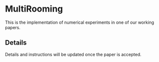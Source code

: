 # MultiRooming
This is the implementation of numerical experiments in one of our working papers.

## Details
Details and instructions will be updated once the paper is accepted.